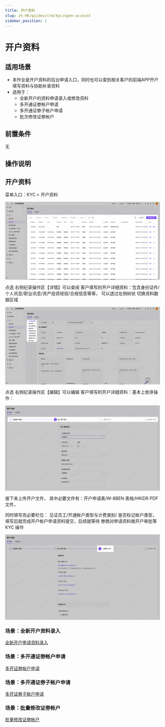 ```yaml
---
title: 开户资料
slug: zh-HK/guides/crm/kyc/open-account
sidebar_position: 1
---
```



# 开户资料

## 适用场景

- 本作业是开户资料的后台申请入口，同时也可以查到相关客户的前端APP开户填写资料与协助补录资料
- 适用于：
    - 全新开户的资料申请录入或修改资料
    - 多开通证劵帐户申请
    - 多开通证劵子帐户申请
    - 批次修改证劵帐户

## 前置条件

无

## 操作说明

## 开户资料

 菜单入口：KYC > 开户资料 

<img src="./assets/EzDTboBSjozOclx2X1TcaLvjnxd.png" src-width="3822" src-height="1922" align="center"/>

点选 右侧纪录操作区【详情】可以查阅 客户填写的开户详细资料：包含身份证件/个人讯息/职业讯息/资产投资经验/合规信息等等， 可以透过左侧树状 切换资料数据区域

<img src="./assets/LoxGbCl89oL7i9xTQkUcwlBAnWf.png" src-width="3826" src-height="1912" align="center"/>

点选 右侧纪录操作区【编辑】可以编辑 客户填写的开户详细资料：基本上依序操作：

<img src="./assets/N0b3bhqD2omI7BxukcbcinugnHh.png" src-width="3306" src-height="1822" align="center"/>

接下来上传开户文件， 其中必要文件有：开户申请表/W-8BEN 表格/HKIDR PDF 文件，

同时填写完必要栏位： 见证员工/开通帐户类型与计费类别/ 是否标记帐户类型，填写后就完成开户帐户申请资料提交，后续就等待 劵商对申请资料做开户审批等 KYC 操作

<img src="./assets/AkxAbcqypoutZHxWoXEcZR0anvf.png" src-width="3306" src-height="1816" align="center"/>

### 场景：全新开户资料录入

[全新开户申请资料录入](https://longbridge.feishu.cn/wiki//Oh1ww4GN8iB9iZktgHKcQWwln2f/xxx/xxx/xxx/xxx?create_from=create_doc_to_wiki)

### 场景：多开通证劵帐户申请

[多开证劵帐户申请](https://longbridge.feishu.cn/wiki//zh-HK/guides/crm/kyc/open-account/xxx)

### 场景：多开通证劵子帐户申请

[多开证劵子帐户申请](https://longbridge.feishu.cn/wiki//zh-HK/guides/crm/kyc/open-account/xxx)

### 场景：批量修改证劵帐户

[批量修改证劵帐户](https://longbridge.feishu.cn/wiki//zh-HK/guides/crm/kyc/open-account/xxx)

